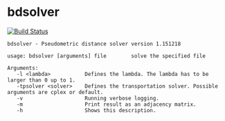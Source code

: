 # bdsolver
[![Build Status](https://magnum.travis-ci.com/bossen/bdsolver.svg?token=QGzoMbCTh8y1pfy6iw25&branch=master)](https://magnum.travis-ci.com/bossen/bdsolver)

```
bdsolver - Pseudometric distance solver version 1.151218

usage: bdsolver [arguments] file        solve the specified file

Arguments:
   -l <lambda>           Defines the lambda. The lambda has to be larger than 0 up to 1.
   -tpsolver <solver>    Defines the transportation solver. Possible arguments are cplex or default.
   -v                    Running verbose logging.
   -m                    Print result as an adjacency matrix.
   -h                    Shows this description.
```
